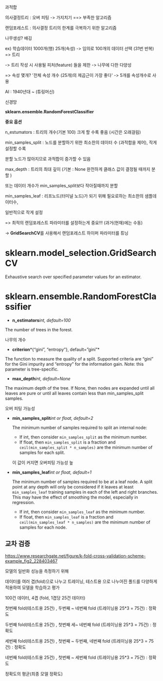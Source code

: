 과적합

의사결정트리 : 오버 피팅 -> 가지치기 ==> 부족한 알고리즘

랜덤포레스트 : 의사결정 트리의 한계를 극복하기 위한 알고리즘

나무생성? 배깅

ex) 학습데이터 1000개(행) 25개(속성) -> 임의로 100개의 데이터 선택 (31번 반복) => 트리

-> 트리 작성 시 사용될 피처(feature) 들을 제한 -> 나무에 다한 다양성

=> 속성 몇개? '전체 속성 개수 (25개)의 제곱근이 가장 좋다' -> 5개를 속성개수로 사용





AI : 1940년대 ~ (튜링머신)



신경망





**sklearn.ensemble.RandomForestClassifier**

**중요 옵션**

n_estumators : 트리의 개수(기본 100) 크게 할 수록 좋음 (시간은 오래걸림)

min_samples_split : 노드를 분할하기 위한 최소한의 데이터 수 (과적합을 제어), 작게 설정할 수록

분할 노드가 많아지므로 과적합이 증가할 수 있음

max_depth : 트리의 최대 깊이 (기본 : None 완전하게 클래스 값이 결정될 때까지 분할 )

또는 데이터 개수가 min_samples_split보다 작아질때까지 분할

min_samples_leaf : 리프노드(터미널 노드)가 되기 위해 필요로하는 최소한의 샘플데이터수,

일반적으로 작게 설정

=> 최적의 랜덤포레스트 파라미터를 설정하는게 중요!!! (과거(현재)에는 수동)

-> **GridSearchCV**를 사용해서 랜덤포레스트 하이퍼 파라미터를 튜닝

# sklearn.model_selection.GridSearchCV

Exhaustive search over specified parameter values for an estimator.







# sklearn.ensemble.RandomForestClassifier



- **n_estimators***int, default=100*

The number of trees in the forest.

나무의 개수



- **criterion***{“gini”, “entropy”}, default=”gini”*

The function to measure the quality of a split. Supported criteria are “gini” for the Gini impurity and “entropy” for the information gain. Note: this parameter is tree-specific.



- **max_depth***int, default=None*

The maximum depth of the tree. If None, then nodes are expanded until all leaves are pure or until all leaves contain less than min_samples_split samples.

오버 피팅 가능성



- **min_samples_split***int or float, default=2*

  The minimum number of samples required to split an internal node:

  - If int, then consider `min_samples_split` as the minimum number.
  - If float, then `min_samples_split` is a fraction and `ceil(min_samples_split * n_samples)` are the minimum number of samples for each split.

  이 값이 커지면 오버피팅 가능성 높

- **min_samples_leaf***int or float, default=1*

  The minimum number of samples required to be at a leaf node. A split point at any depth will only be considered if it leaves at least `min_samples_leaf` training samples in each of the left and right branches. This may have the effect of smoothing the model, especially in regression.

  - If int, then consider `min_samples_leaf` as the minimum number.
  - If float, then `min_samples_leaf` is a fraction and `ceil(min_samples_leaf * n_samples)` are the minimum number of samples for each node.





## 교차 검증

https://www.researchgate.net/figure/k-fold-cross-validation-scheme-example_fig2_228403467

모델의 일반화 성능을 측정하기 위해

데이터를 여러 겹(fold)으로 나누고 트레이닝, 테스트용 으로 나누어진 폴드를 다양하게 적용하여 모델을 학습하고 평가

100건 데이터, 4겹 (fold, 1겹당 25건 데이터)

첫번째 fold(테스트용 25건) , 두번째 ~ 네번째 fold (트레이닝용 25*3 = 75건) : 정확도

두번째 fold(테스트용 25건) , 첫번째 세~ 네번째 fold (트레이닝용 25*3 = 75건) : 정확도

세번째 fold(테스트용 25건) , 첫번째 ~ 두번째, 네번째 fold (트레이닝용 25*3 = 75건) : 정확도

네번째 fold(테스트용 25건) , 첫번째 ~ 세번째 fold (트레이닝용 25*3 = 75건) : 정확도

정확도의 평균(최종 모델 정확도)